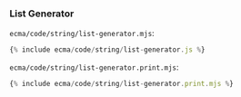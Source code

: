 ### List Generator

`ecma/code/string/list-generator.mjs`:
```js
{% include ecma/code/string/list-generator.js %}
```

`ecma/code/string/list-generator.print.mjs`:
```js
{% include ecma/code/string/list-generator.print.mjs %}
```

